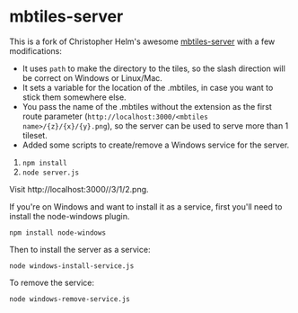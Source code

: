 mbtiles-server
==============

This is a fork of Christopher Helm's awesome [mbtiles-server](https://github.com/chelm/mbtiles-server) with a few modifications:

* It uses `path` to make the directory to the tiles, so the slash direction will be correct on Windows or Linux/Mac.
* It sets a variable for the location of the .mbtiles, in case you want to stick them somewhere else.
* You pass the name of the .mbtiles without the extension as the first route parameter (`http://localhost:3000/<mbtiles name>/{z}/{x}/{y}.png`), so the server can be used to serve more than 1 tileset.
* Added some scripts to create/remove a Windows service for the server.

1. `npm install`
2. `node server.js`

Visit http://localhost:3000/<mbtiles-name>/3/1/2.png.

If you're on Windows and want to install it as a service, first you'll need to install the node-windows plugin.

`npm install node-windows`

Then to install the server as a service:

`node windows-install-service.js`

To remove the service:

`node windows-remove-service.js`

